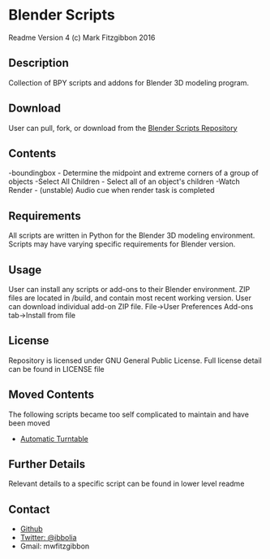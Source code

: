 Blender Scripts
===============
Readme Version 4
(c) Mark Fitzgibbon 2016

Description
-----------
Collection of BPY scripts and addons for Blender 3D modeling program.

Download
--------
User can pull, fork, or download from the [Blender Scripts Repository](https://github.com/ibbolia/blender-scripts)

Contents
----------
-boundingbox - Determine the midpoint and extreme corners of a group of objects
-Select All Children - Select all of an object's children
-Watch Render - (unstable) Audio cue when render task is completed



Requirements
------------
All scripts are written in Python for the Blender 3D modeling environment. 
Scripts may have varying specific requirements for Blender version.

Usage
-----
User can install any scripts or add-ons to their Blender environment.
ZIP files are located in /build, and contain most recent working version.
User can download individual add-on ZIP file.
File->User Preferences
Add-ons tab->Install from file

License
-------
Repository is licensed under GNU General Public License.
Full license detail can be found in LICENSE file 

Moved Contents
--------------
The following scripts became too self complicated to maintain and have been moved
- [Automatic Turntable](https://github.com/ibbolia/blender-automatic-turntable)

Further Details
---------------
Relevant details to a specific script can be found in lower level readme

Contact
-------
- [Github](https://github.com/ibbolia)
- [Twitter: @ibbolia](https://twitter.com/ibbolia)
- Gmail: mwfitzgibbon